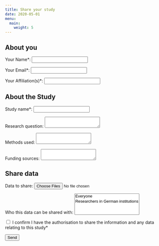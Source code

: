 ```yaml
---
title: Share your study
date: 2020-05-01
menu:
  main:
    weight: 5
---
```

<form name="contact" method="POST" data-netlify="true">
  <h2>About you</h2>
  <p>
    <label>Your Name*: <input type="text" name="name" required/></label>   
  </p>
  <p>
    <label>Your Email*: <input type="email" name="email" required/></label>
  </p>
  <p>
    <label>Your Affiliation(s)*: <input type="text" name="affiliations" required/></label>
  </p>
  <h2>About the Study</h2>
  <p>
      <label>Study name*: <input type="text" name="study_name" required/></label>
  </p>
  <p>
    <label>Research question: <textarea name="research_question"></textarea></label>
  </p>
  <p>
    <label>Methods used: <textarea name="research_methods"></textarea></label>
  </p>
  <p>
    <label>Funding sources: <textarea name="funding_sources"></textarea></label>
  </p>
  <h2>Share data</h2>
  <p>    <label>Data to share: <input type="file" accept:".docx,application/msword,application/pdf,.pdf,.xlsx" name="data" multiple /></label>
  </p>
  <p>
    <label>Who this data can be shared with: <select name="role[]" multiple>
      <option value="everyone">Everyone</option>
      <option value="germany">Researchers in German institutions</option>
    </select></label>
  </p>

<p>  <input type="checkbox" id="authorisation" name="authorisation" required>
  <label for="authorisation">I confirm I have the authorisation to share the information and any data relating to this study*</label> </p>
  <p> 
    <button type="submit">Send</button>
  </p>
</form>